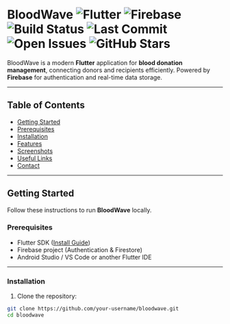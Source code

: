 # BloodWave ![Flutter](https://img.shields.io/badge/Flutter-2.10-blue?logo=flutter) ![Firebase](https://img.shields.io/badge/Firebase-FFCA28?logo=firebase&logoColor=black) ![Build Status](https://img.shields.io/github/actions/workflow/status/your-username/bloodwave/flutter.yml?branch=main)  ![Last Commit](https://img.shields.io/github/last-commit/your-username/bloodwave) ![Open Issues](https://img.shields.io/github/issues/your-username/bloodwave) ![GitHub Stars](https://img.shields.io/github/stars/your-username/bloodwave?style=social)

BloodWave is a modern **Flutter** application for **blood donation management**, connecting donors and recipients efficiently. Powered by **Firebase** for authentication and real-time data storage.

---

## Table of Contents

- [Getting Started](#getting-started)  
- [Prerequisites](#prerequisites)  
- [Installation](#installation)  
- [Features](#features)  
- [Screenshots](#screenshots)  
- [Useful Links](#useful-links)  
- [Contact](#contact)  

---

## Getting Started

Follow these instructions to run **BloodWave** locally.

### Prerequisites

- Flutter SDK ([Install Guide](https://docs.flutter.dev/get-started/install))  
- Firebase project (Authentication & Firestore)  
- Android Studio / VS Code or another Flutter IDE  

---

### Installation

1. Clone the repository:

```bash
git clone https://github.com/your-username/bloodwave.git
cd bloodwave
